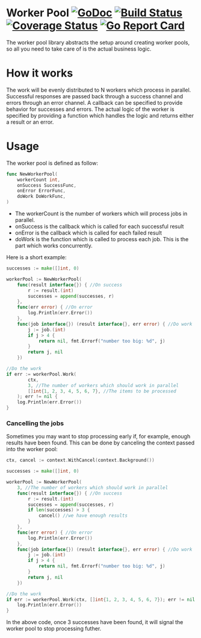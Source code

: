 # Worker Pool [![GoDoc](https://godoc.org/github.com/ynori7/workerpool?status.png)](https://godoc.org/github.com/ynori7/workerpool) [![Build Status](https://travis-ci.org/ynori7/workerpool.svg?branch=master)](https://travis-ci.com/github/ynori7/workerpool) [![Coverage Status](https://coveralls.io/repos/github/ynori7/workerpool/badge.svg?branch=master)](https://coveralls.io/github/ynori7/workerpool?branch=master) [![Go Report Card](https://goreportcard.com/badge/ynori7/workerpool)](https://goreportcard.com/report/github.com/ynori7/workerpool)
The worker pool library abstracts the setup around creating worker pools, so all
you need to take care of is the actual business logic.

# How it works
The work will be evenly distributed to N workers which process in parallel. Successful
responses are passed back through a success channel and errors through an error channel.
A callback can be specified to provide behavior for successes and errors. The actual logic
of the worker is specified by providing a function which handles the logic and returns either
a result or an error.

# Usage

The worker pool is defined as follow:

```go
func NewWorkerPool(
	workerCount int,
	onSuccess SuccessFunc,
	onError ErrorFunc,
	doWork DoWorkFunc,
)
```
- The workerCount is the number of workers which will process jobs in parallel.
- onSuccess is the callback which is called for each successful result
- onError is the callback which is called for each failed result
- doWork is the function which is called to process each job. This is the part 
which works concurrently.

Here is a short example:

```go
successes := make([]int, 0)

workerPool := NewWorkerPool(
    func(result interface{}) { //On success
        r := result.(int)
        successes = append(successes, r) 
    },
    func(err error) { //On error
        log.Println(err.Error())
    },
    func(job interface{}) (result interface{}, err error) { //Do work
        j := job.(int)
        if j > 4 {
            return nil, fmt.Errorf("number too big: %d", j)
        }
        return j, nil
    })

//Do the work
if err := workerPool.Work(
	    ctx,
	    3, //The number of workers which should work in parallel
	    []int{1, 2, 3, 4, 5, 6, 7}, //The items to be processed
	); err != nil {
    log.Println(err.Error())
}
```

### Cancelling the jobs

Sometimes you may want to stop processing early if, for example, enough results have 
been found. This can be done by canceling the context passed into the worker pool:

```go
ctx, cancel := context.WithCancel(context.Background())

successes := make([]int, 0)

workerPool := NewWorkerPool(
    3, //The number of workers which should work in parallel
    func(result interface{}) { //On success
        r := result.(int)
        successes = append(successes, r) 
        if len(successes) > 3 {
            cancel() //we have enough results
        }
    },
    func(err error) { //On error
        log.Println(err.Error())
    },
    func(job interface{}) (result interface{}, err error) { //Do work
        j := job.(int)
        if j > 4 {
            return nil, fmt.Errorf("number too big: %d", j)
        }
        return j, nil
    })

//Do the work
if err := workerPool.Work(ctx, []int{1, 2, 3, 4, 5, 6, 7}); err != nil {
    log.Println(err.Error())
}
```
In the above code, once 3 successes have been found, it will signal the worker pool
to 
stop processing futher.

